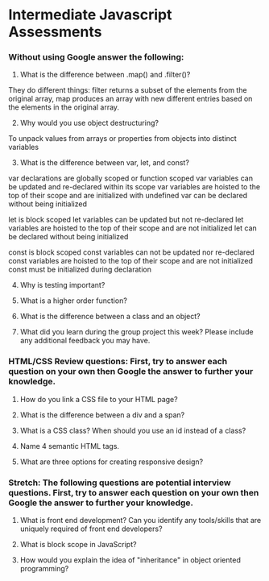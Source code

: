 # Intermediate Javascript Assessments

### Without using Google answer the following:

1. What is the difference between .map() and .filter()?

They do different things: filter returns a subset of the elements from the original array, map produces an array with new different entries based on the elements in the original array.

2. Why would you use object destructuring?

To unpack values from arrays or properties from objects into distinct variables

3. What is the difference between var, let, and const?

var declarations are globally scoped or function scoped
var variables can be updated and re-declared within its scope
var variables are hoisted to the top of their scope and are initialized with undefined
var can be declared without being initialized

let is block scoped
let variables can be updated but not re-declared
let variables are hoisted to the top of their scope and are not initialized
let can be declared without being initialized

const is block scoped
const variables can not be updated nor re-declared
const variables are hoisted to the top of their scope and are not initialized
const must be initialized during declaration

4. Why is testing important?

5. What is a higher order function?

6. What is the difference between a class and an object?

7. What did you learn during the group project this week? Please include any additional feedback you may have.


### HTML/CSS Review questions: First, try to answer each question on your own then Google the answer to further your knowledge.

1. How do you link a CSS file to your HTML page?

2. What is the difference between a div and a span?

3. What is a CSS class? When should you use an id instead of a class?

4. Name 4 semantic HTML tags.

5. What are three options for creating responsive design?


### Stretch: The following questions are potential interview questions. First, try to answer each question on your own then Google the answer to further your knowledge.

1. What is front end development? Can you identify any tools/skills that are uniquely required of front end developers?

2. What is block scope in JavaScript?

3. How would you explain the idea of "inheritance" in object oriented programming?
